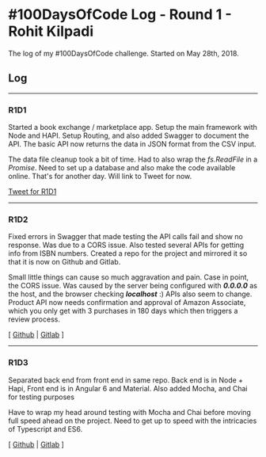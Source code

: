 # #100DaysOfCode Log - Round 1 - Rohit Kilpadi

The log of my #100DaysOfCode challenge. Started on May 28th, 2018.

## Log

---
### R1D1 
Started a book exchange / marketplace app. Setup the main framework with Node and HAPI. Setup Routing, and also added Swagger to document the API.  The basic API now returns the data in JSON format from the CSV input.

The data file cleanup took a bit of time. Had to also wrap the _fs.ReadFile_ in a _Promise_. Need to set up a database and also make the code available online. That's for another day. Will link to Tweet for now.

[Tweet for R1D1](http://bit.ly/2xm5qiG)

---
### R1D2
Fixed errors in Swagger that made testing the API calls fail and show no response. Was due to a CORS issue. Also tested several APIs for getting info from ISBN numbers. Created a repo for the project and mirrored it so that it is now on Github and Gitlab.

Small little things can cause so much aggravation and pain. Case in point, the CORS issue. Was caused by the server being configured with **_0.0.0.0_** as the host, and the browser checking **_localhost_** :) APIs also seem to change. Product API now needs confirmation and approval of Amazon Associate, which you only get with 3 purchases in 180 days which then triggers a review process.

[ [Github](http://bit.ly/2snBVYg) | [Gitlab](http://bit.ly/2H4F3NQ) ]

---
### R1D3
Separated back end from front end in same repo. Back end is in Node + Hapi, Front end is in Angular 6 and Material. Also added Mocha, and Chai for testing purposes

Have to wrap my head around testing with Mocha and Chai before moving full speed ahead on the project. Need to get up to speed with the intricacies of Typescript and ES6.

[ [Github](http://bit.ly/2snBVYg) | [Gitlab](http://bit.ly/2H4F3NQ) ]

